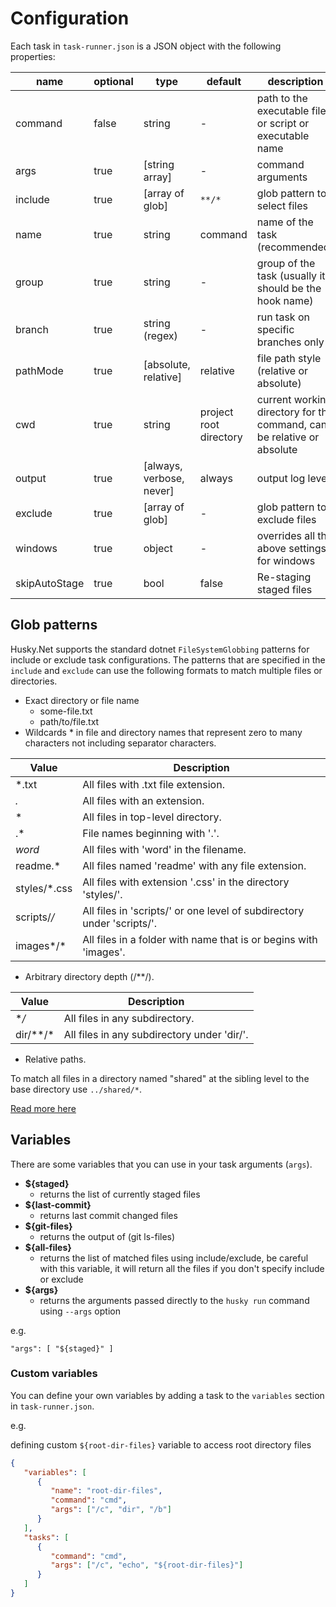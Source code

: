 # Configuration

Each task in `task-runner.json` is a JSON object with the following properties:

| name          | optional | type                     | default                | description                                                            |
| ------------- | -------- | ------------------------ | ---------------------- | ---------------------------------------------------------------------- |
| command       | false    | string                   | -                      | path to the executable file or script or executable name               |
| args          | true     | [string array]           | -                      | command arguments                                                      |
| include       | true     | [array of glob]          | `**/*`                 | glob pattern to select files                                           |
| name          | true     | string                   | command                | name of the task (recommended)                                         |
| group         | true     | string                   | -                      | group of the task (usually it should be the hook name)                 |
| branch        | true     | string (regex)           | -                      | run task on specific branches only                                     |
| pathMode      | true     | [absolute, relative]     | relative               | file path style (relative or absolute)                                 |
| cwd           | true     | string                   | project root directory | current working directory for the command, can be relative or absolute |
| output        | true     | [always, verbose, never] | always                 | output log level                                                       |
| exclude       | true     | [array of glob]          | -                      | glob pattern to exclude files                                          |
| windows       | true     | object                   | -                      | overrides all the above settings for windows                           |
| skipAutoStage | true     | bool                     | false                  | Re-staging staged files                                                |

## Glob patterns

Husky.Net supports the standard dotnet `FileSystemGlobbing` patterns for include or exclude task configurations. The patterns that are specified in the `include` and `exclude` can use the following formats to match multiple files or directories.

- Exact directory or file name
  - some-file.txt
  - path/to/file.txt
- Wildcards * in file and directory names that represent zero to many characters not including separator characters.

| Value        | Description                                                            |
| ------------ | ---------------------------------------------------------------------- |
| *.txt        | All files with .txt file extension.                                    |
| *.*          | All files with an extension.                                           |
| *            | All files in top-level directory.                                      |
| .*           | File names beginning with '.'.                                         |
| *word*       | All files with 'word' in the filename.                                 |
| readme.*     | All files named 'readme' with any file extension.                      |
| styles/*.css | All files with extension '.css' in the directory 'styles/'.            |
| scripts/*/*  | All files in 'scripts/' or one level of subdirectory under 'scripts/'. |
| images*/*    | All files in a folder with name that is or begins with 'images'.       |

- Arbitrary directory depth (/**/).

| Value    | Description                                 |
| -------- | ------------------------------------------- |
| **/*     | All files in any subdirectory.              |
| dir/**/* | All files in any subdirectory under 'dir/'. |

- Relative paths.

To match all files in a directory named "shared" at the sibling level to the base directory use `../shared/*`.

[Read more here](https://docs.microsoft.com/en-us/dotnet/core/extensions/file-globbing#pattern-formats)

## Variables

There are some variables that you can use in your task arguments (`args`).

- **${staged}**
  - returns the list of currently staged files
- **${last-commit}**
  - returns last commit changed files
- **${git-files}**
  - returns the output of (git ls-files)
- **${all-files}**
  - returns the list of matched files using include/exclude, be careful with this variable, it will return all the files if you don't specify include or exclude
- **${args}**
  - returns the arguments passed directly to the `husky run` command using `--args` option

e.g.

``` json:no-line-numbers:no-v-pre
"args": [ "${staged}" ]
```

### Custom variables

You can define your own variables by adding a task to the `variables` section in `task-runner.json`.

e.g.

defining custom `${root-dir-files}` variable to access root directory files

``` json
{
   "variables": [
      {
         "name": "root-dir-files",
         "command": "cmd",
         "args": ["/c", "dir", "/b"]
      }
   ],
   "tasks": [
      {
         "command": "cmd",
         "args": ["/c", "echo", "${root-dir-files}"]
      }
   ]
}
```

